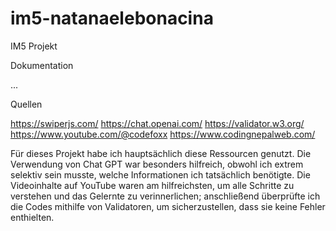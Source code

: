 # im5-natanaelebonacina
IM5 Projekt

Dokumentation

...

Quellen

https://swiperjs.com/
https://chat.openai.com/
https://validator.w3.org/
https://www.youtube.com/@codefoxx
https://www.codingnepalweb.com/

Für dieses Projekt habe ich hauptsächlich diese Ressourcen genutzt. Die Verwendung von Chat GPT war besonders hilfreich, obwohl ich extrem selektiv sein musste, welche Informationen ich tatsächlich benötigte. Die Videoinhalte auf YouTube waren am hilfreichsten, um alle Schritte zu verstehen und das Gelernte zu verinnerlichen; anschließend überprüfte ich die Codes mithilfe von Validatoren, um sicherzustellen, dass sie keine Fehler enthielten.
